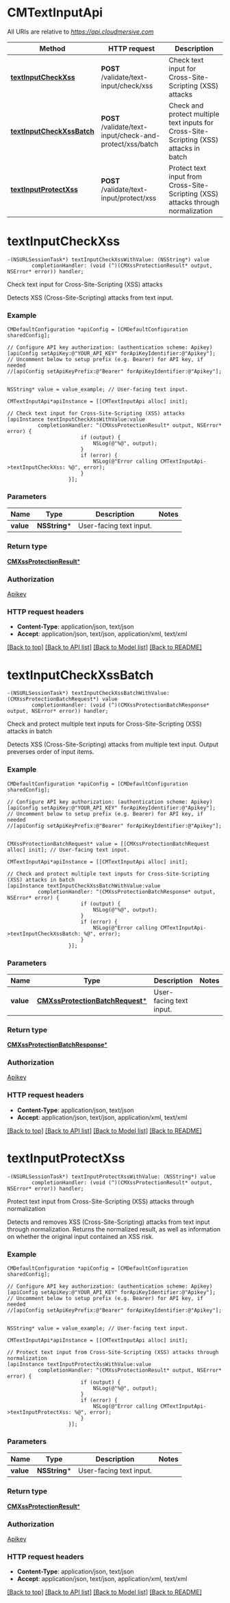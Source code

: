 # CMTextInputApi

All URIs are relative to *https://api.cloudmersive.com*

Method | HTTP request | Description
------------- | ------------- | -------------
[**textInputCheckXss**](CMTextInputApi.md#textinputcheckxss) | **POST** /validate/text-input/check/xss | Check text input for Cross-Site-Scripting (XSS) attacks
[**textInputCheckXssBatch**](CMTextInputApi.md#textinputcheckxssbatch) | **POST** /validate/text-input/check-and-protect/xss/batch | Check and protect multiple text inputs for Cross-Site-Scripting (XSS) attacks in batch
[**textInputProtectXss**](CMTextInputApi.md#textinputprotectxss) | **POST** /validate/text-input/protect/xss | Protect text input from Cross-Site-Scripting (XSS) attacks through normalization


# **textInputCheckXss**
```objc
-(NSURLSessionTask*) textInputCheckXssWithValue: (NSString*) value
        completionHandler: (void (^)(CMXssProtectionResult* output, NSError* error)) handler;
```

Check text input for Cross-Site-Scripting (XSS) attacks

Detects XSS (Cross-Site-Scripting) attacks from text input.

### Example 
```objc
CMDefaultConfiguration *apiConfig = [CMDefaultConfiguration sharedConfig];

// Configure API key authorization: (authentication scheme: Apikey)
[apiConfig setApiKey:@"YOUR_API_KEY" forApiKeyIdentifier:@"Apikey"];
// Uncomment below to setup prefix (e.g. Bearer) for API key, if needed
//[apiConfig setApiKeyPrefix:@"Bearer" forApiKeyIdentifier:@"Apikey"];


NSString* value = value_example; // User-facing text input.

CMTextInputApi*apiInstance = [[CMTextInputApi alloc] init];

// Check text input for Cross-Site-Scripting (XSS) attacks
[apiInstance textInputCheckXssWithValue:value
          completionHandler: ^(CMXssProtectionResult* output, NSError* error) {
                        if (output) {
                            NSLog(@"%@", output);
                        }
                        if (error) {
                            NSLog(@"Error calling CMTextInputApi->textInputCheckXss: %@", error);
                        }
                    }];
```

### Parameters

Name | Type | Description  | Notes
------------- | ------------- | ------------- | -------------
 **value** | **NSString***| User-facing text input. | 

### Return type

[**CMXssProtectionResult***](CMXssProtectionResult.md)

### Authorization

[Apikey](../README.md#Apikey)

### HTTP request headers

 - **Content-Type**: application/json, text/json
 - **Accept**: application/json, text/json, application/xml, text/xml

[[Back to top]](#) [[Back to API list]](../README.md#documentation-for-api-endpoints) [[Back to Model list]](../README.md#documentation-for-models) [[Back to README]](../README.md)

# **textInputCheckXssBatch**
```objc
-(NSURLSessionTask*) textInputCheckXssBatchWithValue: (CMXssProtectionBatchRequest*) value
        completionHandler: (void (^)(CMXssProtectionBatchResponse* output, NSError* error)) handler;
```

Check and protect multiple text inputs for Cross-Site-Scripting (XSS) attacks in batch

Detects XSS (Cross-Site-Scripting) attacks from multiple text input.  Output preverses order of input items.

### Example 
```objc
CMDefaultConfiguration *apiConfig = [CMDefaultConfiguration sharedConfig];

// Configure API key authorization: (authentication scheme: Apikey)
[apiConfig setApiKey:@"YOUR_API_KEY" forApiKeyIdentifier:@"Apikey"];
// Uncomment below to setup prefix (e.g. Bearer) for API key, if needed
//[apiConfig setApiKeyPrefix:@"Bearer" forApiKeyIdentifier:@"Apikey"];


CMXssProtectionBatchRequest* value = [[CMXssProtectionBatchRequest alloc] init]; // User-facing text input.

CMTextInputApi*apiInstance = [[CMTextInputApi alloc] init];

// Check and protect multiple text inputs for Cross-Site-Scripting (XSS) attacks in batch
[apiInstance textInputCheckXssBatchWithValue:value
          completionHandler: ^(CMXssProtectionBatchResponse* output, NSError* error) {
                        if (output) {
                            NSLog(@"%@", output);
                        }
                        if (error) {
                            NSLog(@"Error calling CMTextInputApi->textInputCheckXssBatch: %@", error);
                        }
                    }];
```

### Parameters

Name | Type | Description  | Notes
------------- | ------------- | ------------- | -------------
 **value** | [**CMXssProtectionBatchRequest***](CMXssProtectionBatchRequest.md)| User-facing text input. | 

### Return type

[**CMXssProtectionBatchResponse***](CMXssProtectionBatchResponse.md)

### Authorization

[Apikey](../README.md#Apikey)

### HTTP request headers

 - **Content-Type**: application/json, text/json
 - **Accept**: application/json, text/json, application/xml, text/xml

[[Back to top]](#) [[Back to API list]](../README.md#documentation-for-api-endpoints) [[Back to Model list]](../README.md#documentation-for-models) [[Back to README]](../README.md)

# **textInputProtectXss**
```objc
-(NSURLSessionTask*) textInputProtectXssWithValue: (NSString*) value
        completionHandler: (void (^)(CMXssProtectionResult* output, NSError* error)) handler;
```

Protect text input from Cross-Site-Scripting (XSS) attacks through normalization

Detects and removes XSS (Cross-Site-Scripting) attacks from text input through normalization.  Returns the normalized result, as well as information on whether the original input contained an XSS risk.

### Example 
```objc
CMDefaultConfiguration *apiConfig = [CMDefaultConfiguration sharedConfig];

// Configure API key authorization: (authentication scheme: Apikey)
[apiConfig setApiKey:@"YOUR_API_KEY" forApiKeyIdentifier:@"Apikey"];
// Uncomment below to setup prefix (e.g. Bearer) for API key, if needed
//[apiConfig setApiKeyPrefix:@"Bearer" forApiKeyIdentifier:@"Apikey"];


NSString* value = value_example; // User-facing text input.

CMTextInputApi*apiInstance = [[CMTextInputApi alloc] init];

// Protect text input from Cross-Site-Scripting (XSS) attacks through normalization
[apiInstance textInputProtectXssWithValue:value
          completionHandler: ^(CMXssProtectionResult* output, NSError* error) {
                        if (output) {
                            NSLog(@"%@", output);
                        }
                        if (error) {
                            NSLog(@"Error calling CMTextInputApi->textInputProtectXss: %@", error);
                        }
                    }];
```

### Parameters

Name | Type | Description  | Notes
------------- | ------------- | ------------- | -------------
 **value** | **NSString***| User-facing text input. | 

### Return type

[**CMXssProtectionResult***](CMXssProtectionResult.md)

### Authorization

[Apikey](../README.md#Apikey)

### HTTP request headers

 - **Content-Type**: application/json, text/json
 - **Accept**: application/json, text/json, application/xml, text/xml

[[Back to top]](#) [[Back to API list]](../README.md#documentation-for-api-endpoints) [[Back to Model list]](../README.md#documentation-for-models) [[Back to README]](../README.md)

